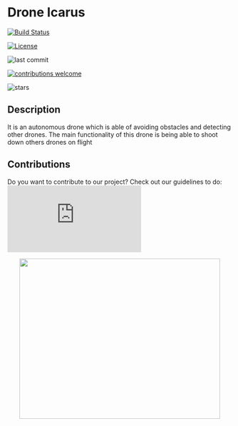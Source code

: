 # Drone Icarus


[![Build Status](https://img.shields.io/travis/RoboTech-URJC/Icarus-Project.svg?label=Travis%20CI&logo=travis&style=flat-square)](https://travis-ci.com/RoboTech-URJC/Icarus-Project)&nbsp;

[![License](https://img.shields.io/badge/License-Apache%202.0-blue.svg)](https://opensource.org/licenses/Apache-2.0)

![last commit](https://img.shields.io/github/last-commit/RoboTech-URJC/Icarus-Project)

[![contributions welcome](https://img.shields.io/static/v1.svg?label=Contributions&message=Welcome&color=0059b3&style=flat-square)](https://github.com/RoboTech-URJC/Icarus-Project/blob/master/CONTRIBUTING.md)&nbsp;

![stars](https://img.shields.io/github/stars/RoboTech-URJC/Icarus-Project?style=social)

## Description

It is an autonomous drone which is able of avoiding obstacles and detecting other drones. The main functionality of this drone is being able to shoot down others drones on flight

## Contributions

Do you want to contribute to our project? Check out our guidelines to do: ![CONTRIBUTING](https://github.com/RoboTech-URJC/Icarus-Project/blob/master/CONTRIBUTING.md)


<p align="center">
  <img width="450" height="360" src="https://github.com/RoboTech-URJC/Icarus-Project/blob/master/docs/drone1.jpeg">
</p>
